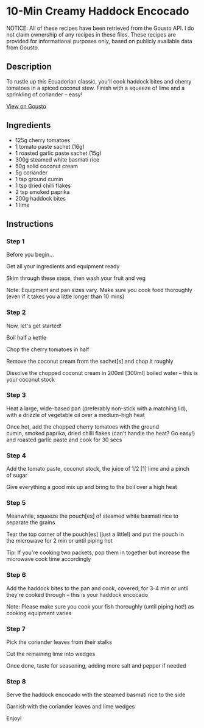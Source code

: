 # 10-Min Creamy Haddock Encocado

NOTICE: All of these recipes have been retrieved from the Gousto API. I do not claim ownership of any recipes in these files. These recipes are provided for informational purposes only, based on publicly available data from Gousto.

## Description

To rustle up this Ecuadorian classic, you'll cook haddock bites and cherry tomatoes in a spiced coconut stew. Finish with a squeeze of lime and a sprinkling of coriander – easy!

[View on Gousto](https://www.gousto.co.uk/recipes/cookbook/10-min-creamy-haddock-encocado)

## Ingredients

- 125g cherry tomatoes
- 1 tomato paste sachet (16g)
- 1 roasted garlic paste sachet (15g)
- 300g steamed white basmati rice
- 50g solid coconut cream
- 5g coriander
- 1 tsp ground cumin
- 1 tsp dried chilli flakes
- 2 tsp smoked paprika
- 200g haddock bites
- 1 lime

## Instructions


### Step 1

Before you begin...

Get all your ingredients and equipment ready

Skim through these steps, then wash your fruit and veg

Note: Equipment and pan sizes vary. Make sure you cook food thoroughly (even if it takes you a little longer than 10 mins)


### Step 2

Now, let's get started!

Boil half a kettle

Chop the cherry tomatoes in half

Remove the coconut cream from the sachet<span class="text-danger">[s] </span>and chop it roughly

Dissolve the chopped coconut cream in 200ml <span class="text-danger">[300ml]</span> boiled water – this is your coconut stock


### Step 3

Heat a large, wide-based pan (preferably non-stick with a matching lid), with a drizzle of vegetable oil over a medium-high heat

Once hot, add the chopped cherry tomatoes with the ground cumin, smoked paprika, dried chilli flakes (can't handle the heat? Go easy!) and roasted garlic paste and cook for 30 secs


### Step 4

Add the tomato paste, coconut stock, the juice of 1/2 <span class="text-danger">[1]</span> lime and a pinch of sugar

Give everything a good mix up and bring to the boil over a high heat


### Step 5

Meanwhile, squeeze the pouch<span class="text-danger">[es] </span>of steamed white basmati rice to separate the grains

Tear the top corner of the pouch<span class="text-danger">[es] </span>(just a little!) and put the pouch in the microwave for 2 min or until piping hot

Tip: If you're cooking two packets, pop them in together but increase the microwave cook time accordingly


### Step 6

Add the haddock bites to the pan and cook, covered, for 3-4 min or until they're cooked through – this is your haddock encocado

Note: Please make sure you cook your fish thoroughly (until piping hot!) as cooking equipment varies


### Step 7

Pick the coriander leaves from their stalks

Cut the remaining lime into wedges

Once done, taste for seasoning, adding more salt and pepper if needed

### Step 8

Serve the haddock encocado with the steamed basmati rice to the side

Garnish with the coriander leaves and lime wedges

Enjoy!

